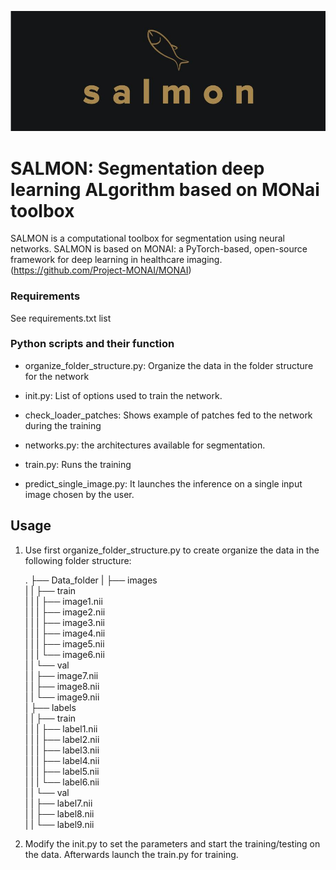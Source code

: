 ![Salmon-logo-1](images/salmon.JPG)
# SALMON: Segmentation deep learning ALgorithm based on MONai toolbox
SALMON is a computational toolbox for segmentation using neural networks.
SALMON is based on MONAI: a PyTorch-based, open-source framework for deep learning in healthcare imaging. (https://github.com/Project-MONAI/MONAI)

### Requirements
See requirements.txt list

### Python scripts and their function

- organize_folder_structure.py: Organize the data in the folder structure for the network

- init.py: List of options used to train the network. 

- check_loader_patches: Shows example of patches fed to the network during the training  

- networks.py: the architectures available for segmentation.

- train.py: Runs the training

- predict_single_image.py: It launches the inference on a single input image chosen by the user.

## Usage

1) Use first organize_folder_structure.py to create organize the data in the following folder structure:

    .
	├── Data_folder
	|   ├── images              
	|   |   ├── train                       
	|   |   |   ├── image1.nii                                  
	|   |   |   ├── image2.nii  
	|   |   |   ├── image3.nii  
	|   |   |   ├── image4.nii  
	|   |   |   ├── image5.nii  
	|   |   |   └── image6.nii                       
	|   |   └── val             
	|   |       ├── image7.nii                                  
	|   |       ├── image8.nii              
	|   |       └── image9.nii    
	|   ├── labels              
	|   |   ├── train                       
	|   |   |   ├── label1.nii                                  
	|   |   |   ├── label2.nii  
	|   |   |   ├── label3.nii  
	|   |   |   ├── label4.nii  
	|   |   |   ├── label5.nii  
	|   |   |   └── label6.nii                       
	|   |   └── val             
	|   |       ├── label7.nii                                  
	|   |       ├── label8.nii              
	|   |       └── label9.nii

2) Modify the init.py to set the parameters and start the training/testing on the data.
Afterwards launch the train.py for training. 	